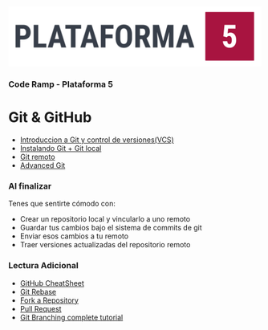
![Plataforma 5](./img/plataforma5.png)

### Code Ramp - Plataforma 5


# Git & GitHub
  
* [Introduccion a Git y control de versiones(VCS)](./intro)
* [Instalando Git + Git local](./local)
* [Git remoto](./remote)
* [Advanced Git](./advanced)


### Al finalizar

Tenes que sentirte cómodo con:

* Crear un repositorio local y vincularlo a uno remoto
* Guardar tus cambios bajo el sistema de commits de git
* Enviar esos cambios a tu remoto
* Traer versiones actualizadas del repositorio remoto

### Lectura Adicional

* [GitHub CheatSheet](https://services.github.com/on-demand/downloads/github-git-cheat-sheet.pdf)
* [Git Rebase](https://help.github.com/articles/about-git-rebase/)
* [Fork a Repository](https://guides.github.com/activities/forking/)
* [Pull Request](https://help.github.com/articles/about-pull-requests/)
* [Git Branching complete tutorial](http://learngitbranching.js.org/)